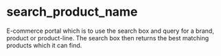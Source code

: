 # search_product_name
 E-commerce portal which is to use the search box and query for a brand, product or product-line. The search box then returns the best matching products which it can find.
